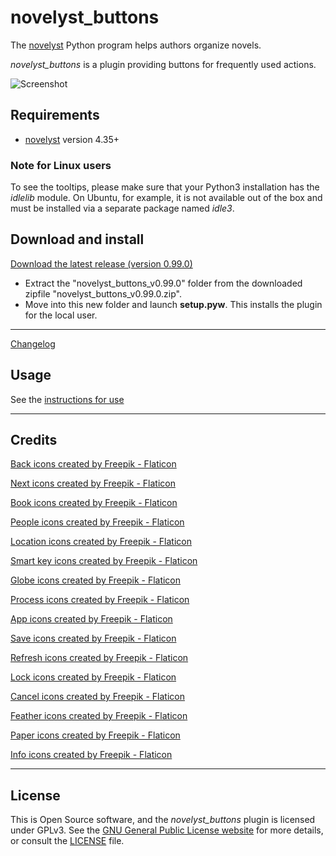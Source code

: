 # novelyst_buttons

The [novelyst](https://peter88213.github.io/novelyst/) Python program helps authors organize novels.  

*novelyst_buttons* is a plugin providing buttons for frequently used actions. 

![Screenshot](Screenshots/screen01.png)

## Requirements

- [novelyst](https://peter88213.github.io/novelyst/) version 4.35+

### Note for Linux users

To see the tooltips, please make sure that your Python3 installation has the *idlelib* module. On Ubuntu, for example, it is not available out of the box and must be installed via a separate package named *idle3*. 

## Download and install

[Download the latest release (version 0.99.0)](https://github.com/peter88213/novelyst_buttons/raw/main/dist/novelyst_buttons_v0.99.0.zip)

- Extract the "novelyst_buttons_v0.99.0" folder from the downloaded zipfile "novelyst_buttons_v0.99.0.zip".
- Move into this new folder and launch **setup.pyw**. This installs the plugin for the local user.

---

[Changelog](changelog)

## Usage

See the [instructions for use](usage)

---

## Credits

[Back icons created by Freepik - Flaticon](https://www.flaticon.com/free-icons/back)

[Next icons created by Freepik - Flaticon](https://www.flaticon.com/free-icons/next)

[Book icons created by Freepik - Flaticon](https://www.flaticon.com/free-icons/book)

[People icons created by Freepik - Flaticon](https://www.flaticon.com/free-icons/people)

[Location icons created by Freepik - Flaticon](https://www.flaticon.com/free-icons/location)

[Smart key icons created by Freepik - Flaticon](https://www.flaticon.com/free-icons/smart-key)

[Globe icons created by Freepik - Flaticon](https://www.flaticon.com/free-icons/globe)

[Process icons created by Freepik - Flaticon](https://www.flaticon.com/free-icons/process)

[App icons created by Freepik - Flaticon](https://www.flaticon.com/free-icons/app)

[Save icons created by Freepik - Flaticon](https://www.flaticon.com/free-icons/save)

[Refresh icons created by Freepik - Flaticon](https://www.flaticon.com/free-icons/refresh)

[Lock icons created by Freepik - Flaticon](https://www.flaticon.com/free-icons/lock)

[Cancel icons created by Freepik - Flaticon](https://www.flaticon.com/free-icons/cancel)

[Feather icons created by Freepik - Flaticon](https://www.flaticon.com/free-icons/feather)

[Paper icons created by Freepik - Flaticon](https://www.flaticon.com/free-icons/paper)

[Info icons created by Freepik - Flaticon](https://www.flaticon.com/free-icons/info)

---

## License

This is Open Source software, and the *novelyst_buttons* plugin is licensed under GPLv3. See the
[GNU General Public License website](https://www.gnu.org/licenses/gpl-3.0.en.html) for more
details, or consult the [LICENSE](https://github.com/peter88213/novelyst_buttons/blob/main/LICENSE) file.
